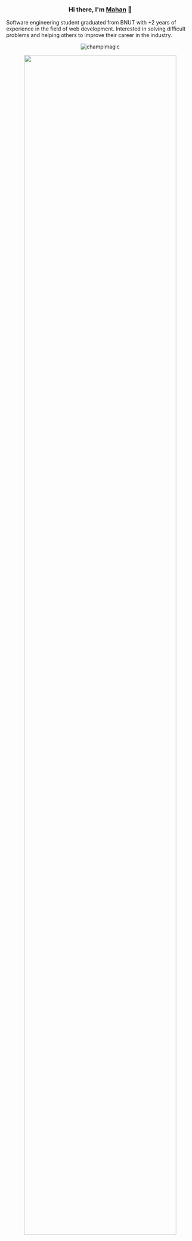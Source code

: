 <h3 align="center">
Hi there, I'm <a href="https://mahanjafari.vercel.app/" target="_blank" rel="noreferrer">Mahan</a> 👋
</h3>

<p align="left">
Software engineering student graduated from BNUT with +2 years of experience in the field of web development. Interested in solving difficult problems and helping others to improve their career in the industry.
</p>

<p align="center"> <img src="https://komarev.com/ghpvc/?username=moonrockyy&label=Profile%20views&color=0e75b6&style=flat" alt="champimagic" /> </p>

<p align="center">
  <img src="https://github-readme-streak-stats.herokuapp.com?user=moonrockyy&theme=radical&hide_border=true" width="90%" />
</p>

